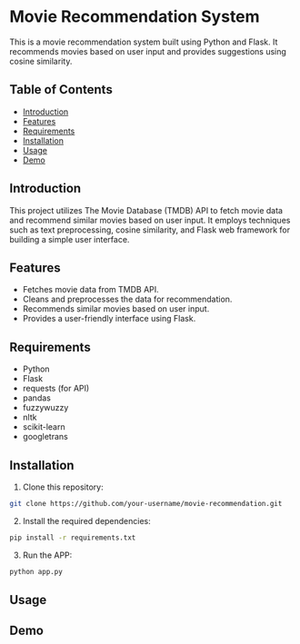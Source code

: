# Movie Recommendation System

This is a movie recommendation system built using Python and Flask. It recommends movies based on user input and provides suggestions using cosine similarity.

## Table of Contents
- [Introduction](#introduction)
- [Features](#features)
- [Requirements](#requirements)
- [Installation](#installation)
- [Usage](#usage)
- [Demo](#demo)

## Introduction

This project utilizes The Movie Database (TMDB) API to fetch movie data and recommend similar movies based on user input. It employs techniques such as text preprocessing, cosine similarity, and Flask web framework for building a simple user interface.

## Features

- Fetches movie data from TMDB API.
- Cleans and preprocesses the data for recommendation.
- Recommends similar movies based on user input.
- Provides a user-friendly interface using Flask.

## Requirements

- Python
- Flask
- requests (for API)
- pandas
- fuzzywuzzy
- nltk
- scikit-learn
- googletrans

## Installation

1. Clone this repository:

```bash
git clone https://github.com/your-username/movie-recommendation.git
```
2. Install the required dependencies:

```bash
pip install -r requirements.txt
```
3. Run the APP:

```bash
python app.py
```

## Usage

## Demo
